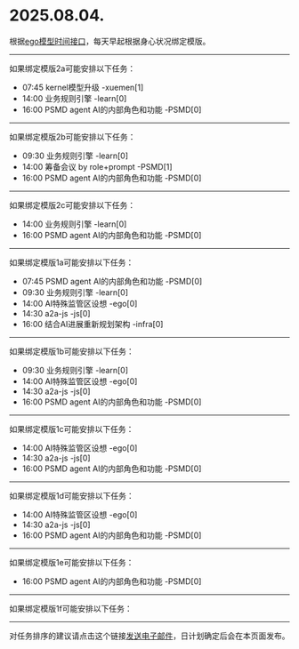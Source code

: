 # 2025.08.04.

根据[ego模型时间接口](https://gitee.com/hyg/blog/blob/master/timeflow.md)，每天早起根据身心状况绑定模版。

---
如果绑定模版2a可能安排以下任务：

- 07:45	kernel模型升级 -xuemen[1]
- 14:00	业务规则引擎 -learn[0]
- 16:00	PSMD agent AI的内部角色和功能 -PSMD[0]

---
如果绑定模版2b可能安排以下任务：

- 09:30	业务规则引擎 -learn[0]
- 14:00	筹备会议 by role+prompt -PSMD[1]
- 16:00	PSMD agent AI的内部角色和功能 -PSMD[0]

---
如果绑定模版2c可能安排以下任务：

- 14:00	业务规则引擎 -learn[0]
- 16:00	PSMD agent AI的内部角色和功能 -PSMD[0]

---
如果绑定模版1a可能安排以下任务：

- 07:45	PSMD agent AI的内部角色和功能 -PSMD[0]
- 09:30	业务规则引擎 -learn[0]
- 14:00	AI特殊监管区设想 -ego[0]
- 14:30	a2a-js -js[0]
- 16:00	结合AI进展重新规划架构 -infra[0]

---
如果绑定模版1b可能安排以下任务：

- 09:30	业务规则引擎 -learn[0]
- 14:00	AI特殊监管区设想 -ego[0]
- 14:30	a2a-js -js[0]
- 16:00	PSMD agent AI的内部角色和功能 -PSMD[0]

---
如果绑定模版1c可能安排以下任务：

- 14:00	AI特殊监管区设想 -ego[0]
- 14:30	a2a-js -js[0]
- 16:00	PSMD agent AI的内部角色和功能 -PSMD[0]

---
如果绑定模版1d可能安排以下任务：

- 14:00	AI特殊监管区设想 -ego[0]
- 14:30	a2a-js -js[0]
- 16:00	PSMD agent AI的内部角色和功能 -PSMD[0]

---
如果绑定模版1e可能安排以下任务：

- 16:00	PSMD agent AI的内部角色和功能 -PSMD[0]

---
如果绑定模版1f可能安排以下任务：


---
对任务排序的建议请点击这个链接<a href="mailto:huangyg@mars22.com?subject=关于2025.08.04.任务排序的建议&body=date: 2025.08.04.%0D%0Afile: ../../blog/release/time/d.20250804.md%0D%0A---请勿修改邮件主题及以上内容---%0D%0A">发送电子邮件</a>，日计划确定后会在本页面发布。